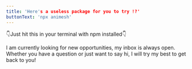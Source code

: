 ```yaml
---
title: 'Here's a useless package for you to try !?'
buttonText: 'npx animesh'
---
```


👇Just hit this in your terminal with npm installed👇

I am currently looking for new opportunities, my inbox is always open. Whether you have a question or just want to say hi, I will try my best to get back to you!
